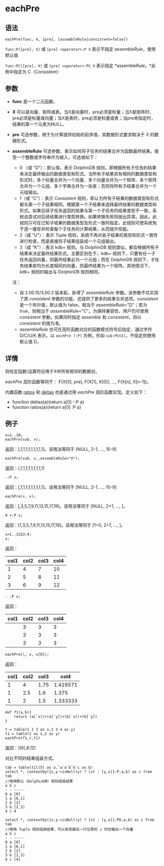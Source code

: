 # eachPre

## 语法

`eachPre(func, X, [pre], [assembleRule|consistent=false])`

`func:P([pre], X)` 或 `[pre] <operator>:P X` 表示不指定
*assembleRule*，使用默认值

`func:PC([pre], X)` 或 `[pre] <operator>:PC X` 表示指定
*assembleRule，*此例中指定为 C（Consistent）

## 参数

* **func** 是一个二元函数。
* **X**
  可以是向量、矩阵或表。当X是向量时，pre必须是标量；当X是矩阵时，pre必须是标量或向量；当X是表时，pre必须是标量或表；当pre未指定时，结果的第一个元素为NULL。
* **pre** 可选参数，用于为计算提供初始的前序值，其数据形式要求取决于 *X* 的数据形式。
* **assembleRule** 可选参数，表示如何将子任务的结果合并为函数最终结果。接受一个整数或字符串作为输入，可选值如下：
  + 0 （或 "D"）：默认值，表示 DolphinDB
    规则，即根据所有子任务的结果来决定最终输出的数据类型和形式。当所有子结果具有相同的数据类型和形式时，多个标量合并为一个向量、多个向量合并为一个矩阵、多个矩阵合并为一个元组、多个字典合并为一张表；否则将所有子结果合并为一个元组输出。
  + 1（或 "C"）：表示 Consistent
    规则，即认为所有子结果的数据类型和形式都与第一个子结果相同，根据第一个子结果来选择最终结果的数据类型和形式。如果后续子任务返回的结果与第一个子任务的结果类型不一致，系统会尝试对后续结果进行类型转换。如果转换失败则抛出异常。因此，此规则只可在已知子结果的数据类型及形式一致时指定。此规则可使系统免于逐一缓存并检查每个子任务的计算结果，从而提升性能。
  + 2（或 "U"）：表示 Tuple 规则，系统不再对各子结果的类型和形式一致性进行检查，而是直接将子结果组装成一个元组输出。
  + 3（或 "K"）：表示 kdb+ 规则。与 DolphinDB 规则类似，都会根据所有子结果来决定最终结果形式。主要区别在于，kdb+
    规则下，只要有任一子任务返回向量，则最终结果必为一个元组；而在 DolphinDB
    规则下，子任务结果若均为长度相同的向量，则最终结果为一个矩阵。其他情况下，kdb+ 规则的输出与 DolphinDB 规则相同。

  注：
  + 自 2.00.15/3.00.3 版本起，新增了
    *assembleRule* 参数。该参数不仅实现了原 *consistent*
    参数的功能，还提供了更多的结果合并选项。*consistent* 是一个布尔值，默认值为 false，相当于
    *assembleRule*="D"；若为 true，则相当于
    *assembleRule*="C"。为保持兼容性，用户仍可使用 *consistent* 参数。如果同时指定
    *assemble* 和 *consistent*，将以 *consistent*
    的值为准。
  + *assembleRule* 也可在高阶函数对应的函数模式符号后指定，通过字符 D/C/U/K 表示。以
    `eachPre (:P)` 为例，形如
    `sub:PU(X)`。不指定则使用默认值 D。

## 详情

将给定函数/运算符应用于X中所有相邻的数据对。

*eachPre* 高阶函数等同于： F(X[0], pre), F(X[1], X[0]), ..., F(X[n],
X[n-1])。

内置函数 [ratios](../r/ratios.html) 和 [deltas](../d/deltas.html) 也是通过用 *eachPre* 高阶函数实现。定义如下：

* function deltas(a){return a[0] -:P a}
* function ratios(a){return a[0] :P a}

## 例子

```
x=1..10;
eachPre(sub, x);
```

返回：[,1,1,1,1,1,1,1,1,1]。该用法等同于 [NULL, 2-1, ..., 10-9]

```
eachPre(sub, x,,assembleRule="U");
```

返回：(,1,1,1,1,1,1,1,1,1)

```
-:P x;
```

返回：[,1,1,1,1,1,1,1,1,1]。该用法等同于 [NULL, 2-1, ..., 10-9]

```
eachPre(+, x);
```

返回：[,3,5,7,9,11,13,15,17,19]。该用法等同于 [NULL, 2+1, ..., ]。

```
0 +:P x;
```

返回：[1,3,5,7,9,11,13,15,17,19]。该用法等同于 [1+0, 2+1, ..., ]。

```
x=1..12$3:4;
x;
```

返回：

| col1 | col2 | col3 | col4 |
| --- | --- | --- | --- |
| 1 | 4 | 7 | 10 |
| 2 | 5 | 8 | 11 |
| 3 | 6 | 9 | 12 |

```
- :P x;
```

返回：

| col1 | col2 | col3 | col4 |
| --- | --- | --- | --- |
|  | 3 | 3 | 3 |
|  | 3 | 3 | 3 |
|  | 3 | 3 | 3 |

```
eachPre(\, x, x[0]);
```

返回：

| col1 | col2 | col3 | col4 |
| --- | --- | --- | --- |
| 1 | 4 | 1.75 | 1.428571 |
| 1 | 2.5 | 1.6 | 1.375 |
| 1 | 2 | 1.5 | 1.333333 |

```
def f1(a,b){
    return (a[`x])+(a[`y])+(b[`x])+(b[`y])
}

t = table(1 2 3 as x,2 3 4 as y)
t1 = table(1 as x,2 as y)
eachPre(f1,t,t1)
```

返回：([6],8,12)

对比不同的结果组装方式。

```
tab = table(til(5) as a,`a`a`b`b`c as b)
select *, contextby({x,y->isNull(y) ? [x] : [y,x]}:P,a,b) as c from tab
//使用默认（DolphinDB）规则组装结果
a b c
- - -----
0 a [0]
1 a [0,1]
2 b [2]
3 b [2,3]
4 c 4

select *, contextby({x,y->isNull(y) ? [x] : [y,x]}:PU,a,b) as c from tab
//使用 Tuple 规则组装结果，可以发现最后一行记录的 c 列也输出一个向量
a b c
- - -----
0 a [0]
1 a [0,1]
2 b [2]
3 b [2,3]
4 c [4]
```

